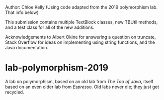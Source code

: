 Author: Chloe Kelly (Using code adapted from the 2019 polymorphism lab. That info below)

This submission contains multiple TextBlock classes, new TBUtil methods, 
and a test class for all of the new additions.

Acknowledgements to Albert Okine for answering a question on truncate, Stack Overflow for
ideas on implementing using string functions, and the Java documentation.

lab-polymorphism-2019
=====================

A lab on polymorphism, based on an old lab from _The Tao of Java_, itself
based on an even older lab from _Espresso_.  Old labs never die; they just
get recycled.
